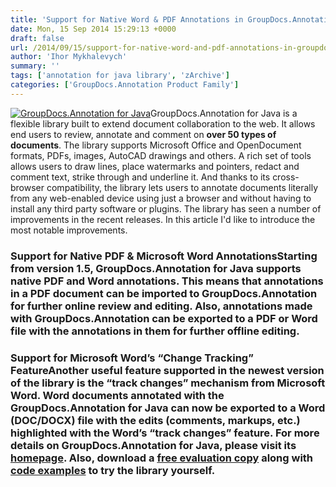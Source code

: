 ```yaml
---
title: 'Support for Native Word & PDF Annotations in GroupDocs.Annotation for Java Version 1.5+'
date: Mon, 15 Sep 2014 15:29:13 +0000
draft: false
url: /2014/09/15/support-for-native-word-and-pdf-annotations-in-groupdocs-annotation-for-java/
author: 'Ihor Mykhalevych'
summary: ''
tags: ['annotation for java library', 'zArchive']
categories: ['GroupDocs.Annotation Product Family']
---
```


[![](https://blog.groupdocs.com/wp-content/uploads/sites/4/2014/04/GD_ANT_JavaIcon_1141.png "GroupDocs.Annotation for Java")](http://groupdocs.com/java/document-annotation-library)GroupDocs.Annotation for Java is a flexible library built to extend document collaboration to the web. It allows end users to review, annotate and comment on **over 50 types of documents**. The library supports Microsoft Office and OpenDocument formats, PDFs, images, AutoCAD drawings and others. A rich set of tools allows users to draw lines, place watermarks and pointers, redact and comment text, strike through and underline it. And thanks to its cross-browser compatibility, the library lets users to annotate documents literally from any web-enabled device using just a browser and without having to install any third party software or plugins. The library has seen a number of improvements in the recent releases. In this article I'd like to introduce the most notable improvements.

### Support for Native PDF & Microsoft Word AnnotationsStarting from version 1.5, GroupDocs.Annotation for Java supports native PDF and Word annotations. This means that annotations in a PDF document can be imported to GroupDocs.Annotation for further online review and editing. Also, annotations made with GroupDocs.Annotation can be exported to a PDF or Word file with the annotations in them for further offline editing.

### Support for Microsoft Word’s “Change Tracking” FeatureAnother useful feature supported in the newest version of the library is the “track changes” mechanism from Microsoft Word. Word documents annotated with the GroupDocs.Annotation for Java can now be exported to a Word (DOC/DOCX) file with the edits (comments, markups, etc.) highlighted with the Word’s “track changes” feature. For more details on GroupDocs.Annotation for Java, please visit its [homepage](http://groupdocs.com/java/document-annotation-library). Also, download a [free evaluation copy](http://groupdocs.com/Community/getting-started/java/document-annotation-java-library.aspx) along with [code examples](http://groupdocs.com/Community/files/9/java-libraries/groupdocs_annotation_for_java/category1043.aspx) to try the library yourself.





